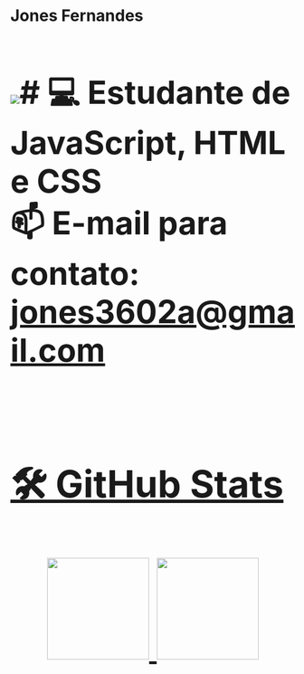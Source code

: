 <b><h1>Jones Fernandes<h1/></b>
<a href="https://www.linkedin.com/in/jones-fernandes-74612657/" target="_blank"><img src="https://img.shields.io/badge/-LinkedIn-%230077B5?style=for-the-badge&logo=linkedin&logoColor=white" target="_blank"></a># 💻 Estudante de JavaScript, HTML e CSS
  <br>
  📫 E-mail para contato: jones3602a@gmail.com  <a href = "mailto:jones3602a@gmail.com" >
  #
  
  <h3>🛠️ GitHub Stats</h3>             
<div align="center">
  <a href = " https://github.com/jonesfernandes " >
  <img height="180em" src="https://github-readme-stats.vercel.app/api?username=jonesfernandes&show_icons=true&theme=dracula&include_all_commits=true&count_private=true"/>
 <img height="180em" src="https://github-readme-stats.vercel.app/api/top-langs/?username=jonesfernandes&layout=compact&langs_count=7&theme=dracula"/>
</div>

 
  
 

